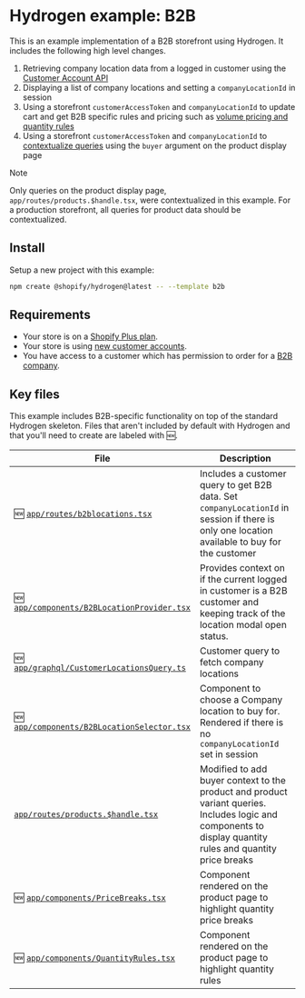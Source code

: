 # Hydrogen example: B2B

This is an example implementation of a B2B storefront using Hydrogen. It includes the following high level changes.

1. Retrieving company location data from a logged in customer using the [Customer Account API](https://shopify.dev/docs/api/customer/2024-07/queries/customer)
2. Displaying a list of company locations and setting a `companyLocationId` in session
3. Using a storefront `customerAccessToken` and `companyLocationId` to update cart and get B2B specific rules and pricing such as [volume pricing and quantity rules](https://help.shopify.com/en/manual/b2b/catalogs/quantity-pricing)
4. Using a storefront `customerAccessToken` and `companyLocationId` to [contextualize queries](https://shopify.dev/docs/api/storefront#directives) using the `buyer` argument on the product display page

> [!NOTE]
> Only queries on the product display page, `app/routes/products.$handle.tsx`, were contextualized in this example. For a production storefront, all queries for product data should be contextualized.

## Install

Setup a new project with this example:

```bash
npm create @shopify/hydrogen@latest -- --template b2b
```

## Requirements

- Your store is on a [Shopify Plus plan](https://help.shopify.com/manual/intro-to-shopify/pricing-plans/plans-features/shopify-plus-plan).
- Your store is using [new customer accounts](https://help.shopify.com/en/manual/customers/customer-accounts/new-customer-accounts).
- You have access to a customer which has permission to order for a [B2B company](https://help.shopify.com/en/manual/b2b).

## Key files

This example includes B2B-specific functionality on top of the standard Hydrogen skeleton.
Files that aren't included by default with Hydrogen and that you'll need to create are labeled with 🆕.

| File                                                                                  | Description                                                                                                                                       |
| ------------------------------------------------------------------------------------- | ------------------------------------------------------------------------------------------------------------------------------------------------- |
| 🆕 [`app/routes/b2blocations.tsx`](app/routes/b2blocations.tsx)                       | Includes a customer query to get B2B data. Set `companyLocationId` in session if there is only one location available to buy for the customer     |
| 🆕 [`app/components/B2BLocationProvider.tsx`](app/components/B2BLocationProvider.tsx) | Provides context on if the current logged in customer is a B2B customer and keeping track of the location modal open status.                      |
| 🆕 [`app/graphql/CustomerLocationsQuery.ts`](app/graphql/CustomerLocationsQuery.ts)   | Customer query to fetch company locations                                                                                                         |
| 🆕 [`app/components/B2BLocationSelector.tsx`](app/components/B2BLocationSelector.tsx) | Component to choose a Company location to buy for. Rendered if there is no `companyLocationId` set in session                                     |
| [`app/routes/products.$handle.tsx`](app/routes/products.$handle.tsx)                  | Modified to add buyer context to the product and product variant queries. Includes logic and components to display quantity rules and quantity price breaks |
| 🆕 [`app/components/PriceBreaks.tsx`](app/components/PriceBreaks.tsx)                 | Component rendered on the product page to highlight quantity price breaks                                                                         |
| 🆕 [`app/components/QuantityRules.tsx`](app/components/QuantityRules.tsx)             | Component rendered on the product page to highlight quantity rules                                                                                |
